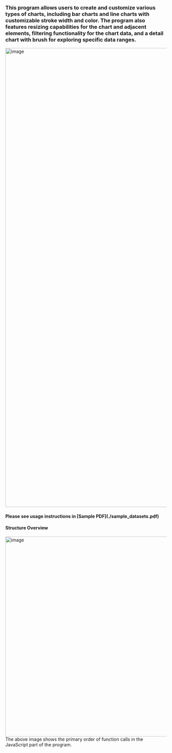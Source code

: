 <h3>This program allows users to create and customize various types of charts, including bar charts and line charts with customizable stroke width and color. The program also features resizing capabilities for the chart and adjacent elements, filtering functionality for the chart data, and a detail chart with brush for exploring specific data ranges. </h3>
<img width="1433" alt="image" src="https://user-images.githubusercontent.com/65697537/236140295-f9920a74-2227-4656-8f4b-e69980137223.png">



<h4>Please see usage instructions in [Sample PDF](./sample_datasets.pdf)</h4>


<h4>Structure Overview</h4>
<img width="624" alt="image" src="https://user-images.githubusercontent.com/65697537/236144845-18f4e909-1b20-4fb3-ae50-dd29e9225d53.png">
The above image shows the primary order of function calls in the JavaScript part of the program. 

